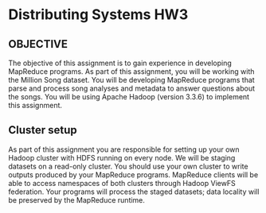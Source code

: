 # Distributing Systems HW3

## OBJECTIVE
The objective of this assignment is to gain experience in developing MapReduce programs. As part of this assignment, you will be working with the Million Song dataset. You will be developing MapReduce programs that parse and process song analyses and metadata to answer questions about the songs.
You will be using Apache Hadoop (version 3.3.6) to implement this assignment. 

## Cluster setup
As part of this assignment you are responsible for setting up your own Hadoop cluster with HDFS running on every node. We will be staging datasets on a read-only cluster. You should use your own cluster to write outputs produced by your MapReduce programs. MapReduce clients will be able to access namespaces of both clusters through Hadoop ViewFS federation. Your programs will process the staged datasets; data locality will be preserved by the MapReduce runtime.
